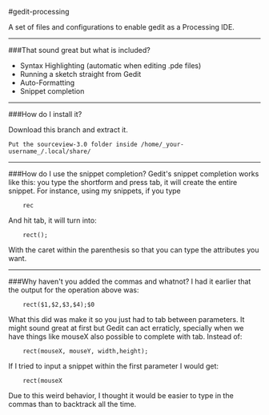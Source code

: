 #gedit-processing

A set of files and configurations to enable gedit as a Processing IDE.

---

###That sound great but what is included?
- Syntax Highlighting (automatic when editing .pde files)
- Running a sketch straight from Gedit
- Auto-Formatting
- Snippet completion

---
###How do I install it?

Download this branch and extract it.

	Put the sourceview-3.0 folder inside /home/_your-username_/.local/share/




---

###How do I use the snippet completion?
Gedit's snippet completion works like this: you type the shortform and press tab, it will create the entire snippet. For instance, using my snippets, if you type

		rec
		
And hit tab, it will turn into:

		rect();
		
With the caret within the parenthesis so that you can type the attributes you want.

---

###Why haven't you added the commas and whatnot?
I had it earlier that the output for the operation above was:

		rect($1,$2,$3,$4);$0
		
What this did was make it so you just had to tab between parameters. It might sound great at first but Gedit can act erraticly, specially when we have things like mouseX also possible to complete with tab. Instead of:

		rect(mouseX, mouseY, width,height);
		
If I tried to input a snippet within the first parameter I would get:

		rect(mouseX
		
Due to this weird behavior, I thought it would be easier to type in the commas than to backtrack all the time.
